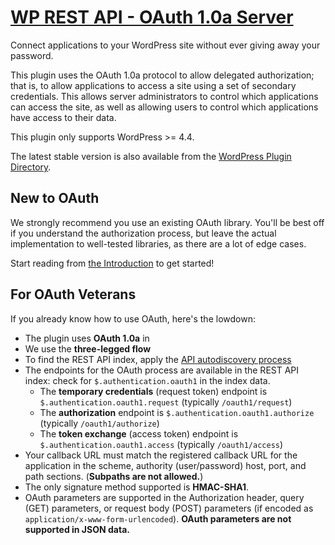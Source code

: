 # [WP REST API - OAuth 1.0a Server](http://oauth1.wp-api.org/)

Connect applications to your WordPress site without ever giving away your password.

This plugin uses the OAuth 1.0a protocol to allow delegated authorization; that is, to allow applications to access a site using a set of secondary credentials. This allows server administrators to control which applications can access the site, as well as allowing users to control which applications have access to their data.

This plugin only supports WordPress >= 4.4.

The latest stable version is also available from the [WordPress Plugin Directory](https://wordpress.org/plugins/rest-api-oauth1/).

## New to OAuth

We strongly recommend you use an existing OAuth library. You'll be best off if you understand the authorization process, but leave the actual implementation to well-tested libraries, as there are a lot of edge cases.

Start reading from [the Introduction](docs/introduction/README.md) to get started!

## For OAuth Veterans

If you already know how to use OAuth, here's the lowdown:

* The plugin uses **OAuth 1.0a** in
* We use the **three-legged flow**
* To find the REST API index, apply the [API autodiscovery process](http://v2.wp-api.org/guide/discovery/)
* The endpoints for the OAuth process are available in the REST API index: check for `$.authentication.oauth1` in the index data.
    * The **temporary credentials** (request token) endpoint is `$.authentication.oauth1.request` (typically `/oauth1/request`)
    * The **authorization** endpoint is `$.authentication.oauth1.authorize` (typically `/oauth1/authorize`)
    * The **token exchange** (access token) endpoint is `$.authentication.oauth1.access` (typically `/oauth1/access`)
* Your callback URL must match the registered callback URL for the application in the scheme, authority (user/password) host, port, and path sections. (**Subpaths are not allowed.**)
* The only signature method supported is **HMAC-SHA1**.
* OAuth parameters are supported in the Authorization header, query (GET) parameters, or request body (POST) parameters (if encoded as `application/x-www-form-urlencoded`). **OAuth parameters are not supported in JSON data.**
